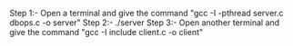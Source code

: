 Step 1:- Open a terminal and give the command "gcc -I -pthread server.c dbops.c -o server"
Step 2:- ./server
Step 3:- Open another terminal and give the command "gcc -I include client.c -o client"
